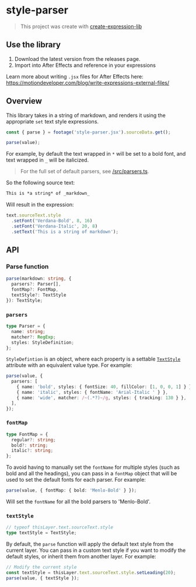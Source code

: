 # style-parser

> This project was create with [create-expression-lib](https://github.com/motiondeveloper/create-expression-lib)

## Use the library

1. Download the latest version from the releases page.
2. Import into After Effects and reference in your expressions

Learn more about writing `.jsx` files for After Effects here: https://motiondeveloper.com/blog/write-expressions-external-files/

## Overview

This library takes in a string of markdown, and renders it using the appropriate `set` text style expressions.

```ts
const { parse } = footage('style-parser.jsx').sourceData.get();

parse(value);
```

For example, by default the text wrapped in `*` will be set to a bold font, and text wrapped in `_` will be italicized.

> For the full set of default parsers, see [/src/parsers.ts](src/parsers.ts).

So the following source text:

```txt
This is *a string* of _markdown_
```

Will result in the expression:

```js
text.sourceText.style
  .setFont('Verdana-Bold', 8, 16)
  .setFont('Verdana-Italic', 20, 8)
  .setText('This is a string of markdown');
```

## API

### Parse function

```ts
parse(markdown: string, {
  parsers?: Parser[],
  fontMap?: FontMap,
  textStyle?: TextStyle
}): TextStyle;
```

### `parsers`

```ts
type Parser = {
  name: string;
  matcher?: RegExp;
  styles: StyleDefinition;
};
```

`StyleDefintion` is an object, where each property is a settable [`TextStyle`](https://docs.motiondeveloper.com/classes/textstyle) attribute with an equivalent value type. For example:

```ts
parse(value, {
  parsers: [
    { name: 'bold', styles: { fontSize: 40, fillColor: [1, 0, 0, 1] } },
    { name: 'italic', styles: { fontName: 'Arial-Italic ' } },
    { name: 'wide', matcher: /~(.*?)~/g, styles: { tracking: 130 } },
  ],
});
```

### `fontMap`

```ts
type FontMap = {
  regular?: string;
  bold?: string;
  italic?: string;
};
```

To avoid having to manually set the `fontName` for multiple styles (such as bold and all the headings), you can pass in a `fontMap` object that will be used to set the default fonts for each parser. For example:

```ts
parse(value, { fontMap: { bold: 'Menlo-Bold' } });
```

Will set the `fontName` for all the bold parsers to 'Menlo-Bold'.

### `textStyle`

```ts
// typeof thisLayer.text.sourceText.style
type textStyle = TextStyle;
```

By default, the `parse` function will apply the default text style from the current layer. You can pass in a custom text style if you want to modify the default styles, or inherit them from another layer. For example:

```ts
// Modify the current style
const textStyle = thisLayer.text.sourceText.style.setLeading(20);
parse(value, { textStyle });
```
